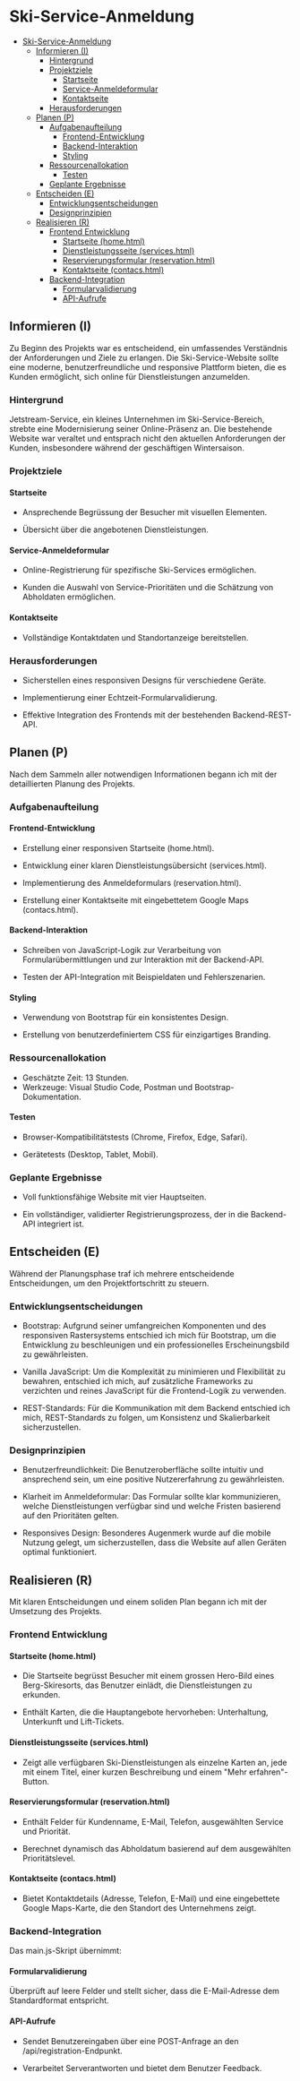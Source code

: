 # Ski-Service-Anmeldung

- [Ski-Service-Anmeldung](#ski-service-anmeldung)
  - [Informieren (I)](#informieren-i)
    - [Hintergrund](#hintergrund)
    - [Projektziele](#projektziele)
      - [Startseite](#startseite)
      - [Service-Anmeldeformular](#service-anmeldeformular)
      - [Kontaktseite](#kontaktseite)
    - [Herausforderungen](#herausforderungen)
  - [Planen (P)](#planen-p)
    - [Aufgabenaufteilung](#aufgabenaufteilung)
      - [Frontend-Entwicklung](#frontend-entwicklung)
      - [Backend-Interaktion](#backend-interaktion)
      - [Styling](#styling)
    - [Ressourcenallokation](#ressourcenallokation)
      - [Testen](#testen)
    - [Geplante Ergebnisse](#geplante-ergebnisse)
  - [Entscheiden (E)](#entscheiden-e)
    - [Entwicklungsentscheidungen](#entwicklungsentscheidungen)
    - [Designprinzipien](#designprinzipien)
  - [Realisieren (R)](#realisieren-r)
    - [Frontend Entwicklung](#frontend-entwicklung-1)
      - [Startseite (home.html)](#startseite-homehtml)
      - [Dienstleistungsseite (services.html)](#dienstleistungsseite-serviceshtml)
      - [Reservierungsformular (reservation.html)](#reservierungsformular-reservationhtml)
      - [Kontaktseite (contacs.html)](#kontaktseite-contacshtml)
    - [Backend-Integration](#backend-integration)
      - [Formularvalidierung](#formularvalidierung)
      - [API-Aufrufe](#api-aufrufe)

## Informieren (I)

Zu Beginn des Projekts war es entscheidend, ein umfassendes Verständnis der Anforderungen und Ziele zu erlangen. Die Ski-Service-Website sollte eine moderne, benutzerfreundliche und responsive Plattform bieten, die es Kunden ermöglicht, sich online für Dienstleistungen anzumelden.

### Hintergrund

Jetstream-Service, ein kleines Unternehmen im Ski-Service-Bereich, strebte eine Modernisierung seiner Online-Präsenz an. Die bestehende Website war veraltet und entsprach nicht den aktuellen Anforderungen der Kunden, insbesondere während der geschäftigen Wintersaison.

### Projektziele

#### Startseite

- Ansprechende Begrüssung der Besucher mit visuellen Elementen.

- Übersicht über die angebotenen Dienstleistungen.

#### Service-Anmeldeformular

- Online-Registrierung für spezifische Ski-Services ermöglichen.

- Kunden die Auswahl von Service-Prioritäten und die Schätzung von Abholdaten ermöglichen.

#### Kontaktseite

- Vollständige Kontaktdaten und Standortanzeige bereitstellen.

### Herausforderungen

- Sicherstellen eines responsiven Designs für verschiedene Geräte.

- Implementierung einer Echtzeit-Formularvalidierung.

- Effektive Integration des Frontends mit der bestehenden Backend-REST-API.

## Planen (P)

Nach dem Sammeln aller notwendigen Informationen begann ich mit der detaillierten Planung des Projekts.

### Aufgabenaufteilung

#### Frontend-Entwicklung

- Erstellung einer responsiven Startseite (home.html).

- Entwicklung einer klaren Dienstleistungsübersicht (services.html).

- Implementierung des Anmeldeformulars (reservation.html).

- Erstellung einer Kontaktseite mit eingebettetem Google Maps (contacs.html).

#### Backend-Interaktion

- Schreiben von JavaScript-Logik zur Verarbeitung von Formularübermittlungen und zur Interaktion mit der Backend-API.

- Testen der API-Integration mit Beispieldaten und Fehlerszenarien.

#### Styling

- Verwendung von Bootstrap für ein konsistentes Design.

- Erstellung von benutzerdefiniertem CSS für einzigartiges Branding.

### Ressourcenallokation

- Geschätzte Zeit: 13 Stunden.
- Werkzeuge: Visual Studio Code, Postman und Bootstrap-Dokumentation.

#### Testen

- Browser-Kompatibilitätstests (Chrome, Firefox, Edge, Safari).

- Gerätetests (Desktop, Tablet, Mobil).

### Geplante Ergebnisse

- Voll funktionsfähige Website mit vier Hauptseiten.

- Ein vollständiger, validierter Registrierungsprozess, der in die Backend-API integriert ist.

## Entscheiden (E)

Während der Planungsphase traf ich mehrere entscheidende Entscheidungen, um den Projektfortschritt zu steuern.

### Entwicklungsentscheidungen

- Bootstrap: Aufgrund seiner umfangreichen Komponenten und des responsiven Rastersystems entschied ich mich für Bootstrap, um die Entwicklung zu beschleunigen und ein professionelles Erscheinungsbild zu gewährleisten.

- Vanilla JavaScript: Um die Komplexität zu minimieren und Flexibilität zu bewahren, entschied ich mich, auf zusätzliche Frameworks zu verzichten und reines JavaScript für die Frontend-Logik zu verwenden.

- REST-Standards: Für die Kommunikation mit dem Backend entschied ich mich, REST-Standards zu folgen, um Konsistenz und Skalierbarkeit sicherzustellen.

### Designprinzipien

- Benutzerfreundlichkeit: Die Benutzeroberfläche sollte intuitiv und ansprechend sein, um eine positive Nutzererfahrung zu gewährleisten.

- Klarheit im Anmeldeformular: Das Formular sollte klar kommunizieren, welche Dienstleistungen verfügbar sind und welche Fristen basierend auf den Prioritäten gelten.

- Responsives Design: Besonderes Augenmerk wurde auf die mobile Nutzung gelegt, um sicherzustellen, dass die Website auf allen Geräten optimal funktioniert.

## Realisieren (R)

Mit klaren Entscheidungen und einem soliden Plan begann ich mit der Umsetzung des Projekts.

### Frontend Entwicklung

#### Startseite (home.html)

- Die Startseite begrüsst Besucher mit einem grossen Hero-Bild eines Berg-Skiresorts, das Benutzer einlädt, die Dienstleistungen zu erkunden.

- Enthält Karten, die die Hauptangebote hervorheben: Unterhaltung, Unterkunft und Lift-Tickets.

#### Dienstleistungsseite (services.html)

- Zeigt alle verfügbaren Ski-Dienstleistungen als einzelne Karten an, jede mit einem Titel, einer kurzen Beschreibung und einem "Mehr erfahren"-Button.

#### Reservierungsformular (reservation.html)

- Enthält Felder für Kundenname, E-Mail, Telefon, ausgewählten Service und Priorität.

- Berechnet dynamisch das Abholdatum basierend auf dem ausgewählten Prioritätslevel.

#### Kontaktseite (contacs.html)

- Bietet Kontaktdetails (Adresse, Telefon, E-Mail) und eine eingebettete Google Maps-Karte, die den Standort des Unternehmens zeigt.

### Backend-Integration

Das main.js-Skript übernimmt:

#### Formularvalidierung

Überprüft auf leere Felder und stellt sicher, dass die E-Mail-Adresse dem Standardformat entspricht.

#### API-Aufrufe

- Sendet Benutzereingaben über eine POST-Anfrage an den /api/registration-Endpunkt.

- Verarbeitet Serverantworten und bietet dem Benutzer Feedback.
